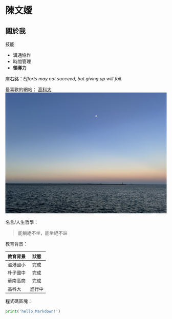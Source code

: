 # 陳文嬡
## 關於我

技能
* 溝通協作
* 時間管理
* **領導力**

座右銘：*Efforts may not succeed, but giving up will fail.*

最喜歡的網站：
[高科大](https://www.nkust.edu.tw/index.php)
![海](sea.jpg)

名言/人生哲學：
> 能躺絕不坐，能坐絕不站

教育背景：

| 教育背景 | 狀態 |
|---|:---:|
| 溫港國小 | 完成 |
| 朴子國中 | 完成 |
| 華南高商 | 完成 |
| 高科大 | 進行中 |

程式碼區塊：

``` python
print('hello,Markdown!')
```
